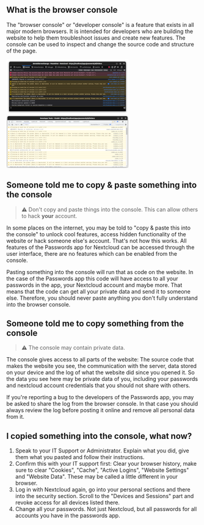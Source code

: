## What is the browser console

The "browser console" or "developer console" is a feature that exists in all major modern browsers.
It is intended for developers who are building the website to help them troubleshoot issues and create new features.
The console can be used to inspect and change the source code and structure of the page.

[![The console in the Firefox Developer Tools](./_files/_previews/firefox-developer-tools.png)](./_files/firefox-developer-tools.png)
[![The console in the Chrome/Vivaldi Developer Tools](./_files/_previews/vivaldi-developer-tools.png)](./_files/vivaldi-developer-tools.png)

## Someone told me to copy & paste something into the console

> :warning: Don't copy and paste things into the console. This can allow others to hack __your__ account.

In some places on the internet, you may be told to "copy & paste this into the console" to unlock cool features, access hidden functionality of the website or hack someone else's account.
That's not how this works. All features of the Passwords app for Nextcloud can be accessed through the user interface, there are no features which can be enabled from the console.

Pasting something into the console will run that as code on the website.
In the case of the Passwords app this code will have access to all your passwords in the app, your Nextcloud account and maybe more.
That means that the code can get all your private data and send it to someone else.
Therefore, you should never paste anything you don't fully understand into the browser console.

## Someone told me to copy something from the console

> :warning: The console may contain private data.

The console gives access to all parts of the website: The source code that makes the website you see, the communication with the server, data stored on your device and the log of what the
website did since you opened it.
So the data you see here may be private data of you, including your passwords and nextcloud account credentials that you should not share with others.

If you're reporting a bug to the developers of the Passwords app, you may be asked to share the log from the browser console.
In that case you should always review the log before posting it online and remove all personal data from it.

## I copied something into the console, what now?

1. Speak to your IT Support or Administrator. Explain what you did, give them what you pasted and follow their instructions.
2. Confirm this with your IT support first: Clear your browser history, make sure to clear "Cookies", "Cache", "Active Logins", "Website Settings" and "Website Data". These may be called a
   little different in your browser.
3. Log in with Nextcloud again, go into your personal sections and there into the security section. Scroll to the "Devices and Sessions" part and revoke access for all devices listed there.
4. Change all your passwords. Not just Nextcloud, but all passwords for all accounts you have in the passwords app.